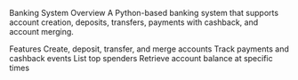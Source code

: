 Banking System
Overview
A Python-based banking system that supports account creation, deposits, transfers, payments with cashback, and account merging.

Features
Create, deposit, transfer, and merge accounts
Track payments and cashback events
List top spenders
Retrieve account balance at specific times
